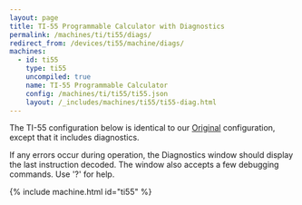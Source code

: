 ```yaml
---
layout: page
title: TI-55 Programmable Calculator with Diagnostics
permalink: /machines/ti/ti55/diags/
redirect_from: /devices/ti55/machine/diags/
machines:
  - id: ti55
    type: ti55
    uncompiled: true
    name: TI-55 Programmable Calculator
    config: /machines/ti/ti55/ti55.json
    layout: /_includes/machines/ti55/ti55-diag.html
---
```


The TI-55 configuration below is identical to our [Original](../) configuration, except that
it includes diagnostics.

If any errors occur during operation, the Diagnostics window should display the last instruction decoded.
The window also accepts a few debugging commands.  Use '?' for help.

{% include machine.html id="ti55" %}
